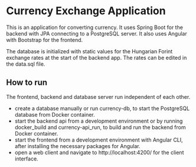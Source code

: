 # Currency Exchange Application

This is an application for converting currency. It uses Spring Boot for the backend with JPA connecting to a PostgreSQL server.
It also uses Angular with Bootstrap for the frontend.  

The database is initialized with static values for the Hungarian Forint exchange rates at the start of the backend app.
The rates can be edited in the data.sql file.

## How to run

The frontend, backend and database server run independent of each other.

- create a database manually or run currency-db, to start the PostgreSQL database from Docker container.
- start the backend api from a development environment or by running docker_build and currency-api_run, to build and run
the backend from Docker container.
- start the frontend from a development environment with Angular CLI, after installing the necessary packages for Angular.
- open a web client and navigate to http://localhost:4200/ for the client interface.